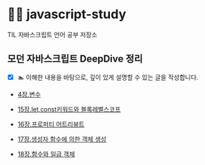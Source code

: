 # 👩‍🏫 javascript-study

TIL 자바스크립트 언어 공부 저장소

## 모던 자바스크립트 DeepDive 정리

- [x] 🏊 이해한 내용을 바탕으로, 깊이 있게 설명할 수 있는 글을 작성합니다.

- [4장.변수](https://github.com/nincoding/javascript-study/tree/main/chapter4.%EB%B3%80%EC%88%98)

- [15장.let,const키워드와 블록레벨스코프]()

- [16장.프로퍼티 어트리뷰트]()

- [17장.생성자 함수에 의한 객체 생성]()

- [18장.함수와 일급 객체]()
